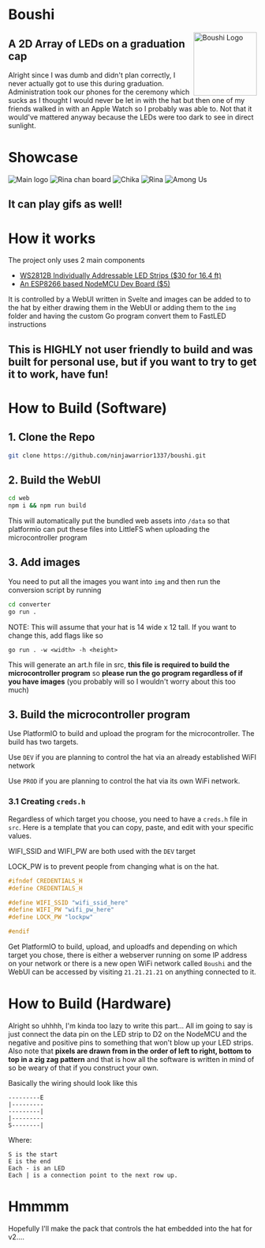 # Boushi

<img align="right" src="https://github.com/ninjawarrior1337/boushi/blob/main/showcase/logo.png?raw=true" alt="Boushi Logo" height="128"/>

## A 2D Array of LEDs on a graduation cap
Alright since I was dumb and didn't plan correctly, I never actually got to use this during graduation. Administration took our phones for the ceremony which sucks as I thought I would never be let in with the hat but then one of my friends walked in with an Apple Watch so I probably was able to. Not that it would've mattered anyway because the LEDs were too dark to see in direct sunlight.

# Showcase

![Main logo](showcase/treelar.jpg)
![Rina chan board](showcase/rina_face.jpg)
![Chika](showcase/chika.jpg)
![Rina](showcase/rina.jpg)
![Among Us](showcase/amogus.jpg)

## It can play gifs as well!

# How it works

The project only uses 2 main components

- [WS2812B Individually Addressable LED Strips ($30 for 16.4 ft)](https://www.amazon.com/BTF-LIGHTING-Flexible-Individually-Addressable-Non-waterproof/dp/B01CDTEJBG)
- [An ESP8266 based NodeMCU Dev Board ($5)](https://www.amazon.com/KeeYees-Internet-Development-Wireless-Compatible/dp/B07PR9T5R5/ref=sr_1_18?dchild=1&keywords=nodemcu&qid=1629235422&sr=8-18)

It is controlled by a WebUI written in Svelte and images can be added to to the hat by either drawing them in the WebUI or adding them to the `img` folder and having the custom Go program convert them to FastLED instructions

## This is **HIGHLY** not user friendly to build and was built for personal use, but if you want to try to get it to work, have fun!

# How to Build (Software)

## 1. Clone the Repo
```bash
git clone https://github.com/ninjawarrior1337/boushi.git
```

## 2. Build the WebUI
```bash
cd web
npm i && npm run build
```
This will automatically put the bundled web assets into `/data` so that platformio can put these files into LittleFS when uploading the microcontroller program

## 3. Add images
You need to put all the images you want into `img` and then run the conversion script by running
```bash
cd converter
go run .
```
NOTE: This will assume that your hat is 14 wide x 12 tall. If you want to change this, add flags like so

`go run . -w <width> -h <height>`

This will generate an art.h file in src, **this file is required to build the microcontroller program** so **please run the go program regardless of if you have images** (you probably will so I wouldn't worry about this too much)
##  3. Build the microcontroller program
Use PlatformIO to build and upload the program for the microcontroller. The build has two targets.

Use `DEV` if you are planning to control the hat via an already established WiFI network

Use `PROD` if you are planning to control the hat via its own WiFi network.

### 3.1 Creating `creds.h`

Regardless of which target you choose, you need to have a `creds.h` file in `src`. Here is a template that you can copy, paste, and edit with your specific values.

WIFI_SSID and WIFI_PW are both used with the `DEV` target

LOCK_PW is to prevent people from changing what is on the hat.

```c
#ifndef CREDENTIALS_H
#define CREDENTIALS_H

#define WIFI_SSID "wifi_ssid_here"
#define WIFI_PW "wifi_pw_here"
#define LOCK_PW "lockpw"

#endif
```

Get PlatformIO to build, upload, and uploadfs and depending on which target you chose, there is either a webserver running on some IP address on your network or there is a new open WiFi network called `Boushi` and the WebUI can be accessed by visiting `21.21.21.21` on anything connected to it.

# How to Build (Hardware)

Alright so uhhhh, I'm kinda too lazy to write this part... All im going to say is just connect the data pin on the LED strip to D2 on the NodeMCU and the negative and positive pins to something that won't blow up your LED strips. Also note that **pixels are drawn from in the order of left to right, bottom to top in a zig zag pattern** and that is how all the software is written in mind of so be weary of that if you construct your own. 

Basically the wiring should look like this
```
---------E
|---------
---------|
|---------
S--------|
```
Where:
```
S is the start
E is the end
Each - is an LED
Each | is a connection point to the next row up.
```

# Hmmmm
Hopefully I'll make the pack that controls the hat embedded into the hat for v2....
